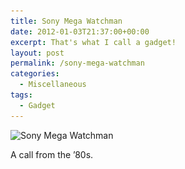 ```yaml
---
title: Sony Mega Watchman
date: 2012-01-03T21:37:00+00:00
excerpt: That's what I call a gadget!
layout: post
permalink: /sony-mega-watchman
categories:
  - Miscellaneous
tags:
  - Gadget
---
```

<img src="/images/2012/01/Sony-Mega-Watchman.jpg" alt="Sony Mega Watchman" width="638" height="564" srcset="/images/2012/01/Sony-Mega-Watchman.jpg 638w, /images/2012/01/Sony-Mega-Watchman-300x265.jpg 300w" sizes="(max-width: 709px) 85vw, (max-width: 909px) 67vw, (max-width: 984px) 61vw, (max-width: 1362px) 45vw, 600px">

A call from the ’80s.